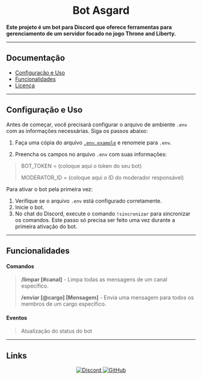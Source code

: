 <h1 align="center">Bot Asgard</h1>


<strong>
Este projeto é um bot para Discord que oferece ferramentas para gerenciamento de um servidor focado no jogo Throne and Liberty.
</strong>

<hr>

## Documentação

- [Configuração e Uso](#configuração-e-uso)
- [Funcionalidades](#funcionalidades)
- [Licença](#licença)

<hr>

## Configuração e Uso

Antes de começar, você precisará configurar o arquivo de ambiente `.env` com as informações necessárias. Siga os passos
abaixo:

1. Faça uma cópia do arquivo [`.env.example`](src%2F.env.example) e renomeie para `.env`.

2. Preencha os campos no arquivo `.env` com suas informações:

> BOT_TOKEN = (coloque aqui o token do seu bot)
>
> MODERATOR_ID = (coloque aqui o ID do moderador responsável)

Para ativar o bot pela primeira vez:

1. Verifique se o arquivo `.env` está configurado corretamente.
2. Inicie o bot.
3. No chat do Discord, execute o comando `!sincronizar` para sincronizar os comandos. Este passo só precisa ser feito
   uma vez durante a primeira ativação do bot.

<hr>

## Funcionalidades

<h4>Comandos</h4>

> **/limpar [#canal]** - Limpa todas as mensagens de um canal específico.
>
> **/enviar [@cargo] [Mensagem]** - Envia uma mensagem para todos os membros de um cargo específico.

<h4>Eventos</h4>

> Atualização do status do bot

<hr>

## Links

<p align="center">
    <a href="https://discord.gg/RKAm2ySAce">
        <img src="https://skillicons.dev/icons?i=discord" alt="Discord">
    </a>
    <a href="https://github.com/L30k/botAsgard">
        <img src="https://skillicons.dev/icons?i=github" alt="GitHub">
    </a>
</p>
